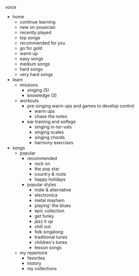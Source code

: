 voice

- home
  - continue learning
  - new on yousician
  - recently played
  - top songs
  - recommended for you
  - go for gold
  - warm up
  - easy songs
  - medium songs
  - hard songs
  - very hard songs
- learn
  - missions
    - singing (5)
    - knowledge (3)
  - workouts
    - pre-singing warm ups and games to develop control
      - warm ups
      - chase the notes
    - ear training and solfege
      - singing in-ter-vals
      - singing scales
      - singing chords
      - harmony exercises
- songs
  - popular
    - recommended
      - rock on
      - the pop star
      - country & roots
      - happy holidays
    - popular styles
      - indie & alternative
      - electronica
      - metal mayhem
      - playing' the blues
      - epic collection
      - get funky
      - jazz it up
      - chill out
      - folk singalong
      - traditional tunes
      - children's tunes
      - lesson songs
  - my repertoire
    - favorites
    - history
    - my collections
